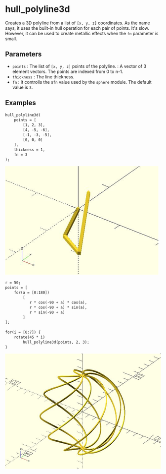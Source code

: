 # hull_polyline3d

Creates a 3D polyline from a list of `[x, y, z]` coordinates. As the name says, it uses the built-in hull operation for each pair of points. It's slow. However, it can be used to create metallic effects when the `fn` parameter is small.

## Parameters

- `points` : The list of `[x, y, z]` points of the polyline. : A vector of 3 element vectors. The points are indexed from 0 to n-1.
- `thickness` : The line thickness.
- `fn` : It controlls the `$fn` value used by the `sphere` module. The default value is `3`.

## Examples

	hull_polyline3d(
	    points = [
	        [1, 2, 3], 
	        [4, -5, -6], 
	        [-1, -3, -5], 
	        [0, 0, 0]
	    ], 
	    thickness = 1, 
	    fn = 3
	);

![polyline3d](images/lib-hull_polyline3d-1.JPG)

	r = 50;
	points = [
	    for(a = [0:180]) 
	        [
	           r * cos(-90 + a) * cos(a), 
	           r * cos(-90 + a) * sin(a), 
	           r * sin(-90 + a)
	        ]
	];
	
	for(i = [0:7]) {
	    rotate(45 * i) 
	        hull_polyline3d(points, 2, 3);
	}

![polyline3d](images/lib-hull_polyline3d-2.JPG)

